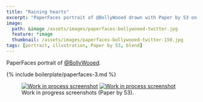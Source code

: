```yaml
---
title: "Raining hearts"
excerpt: "PaperFaces portrait of @BollyWooed drawn with Paper by 53 on an iPad."
image: 
  path: &image /assets/images/paperfaces-bollywooed-twitter.jpg 
  feature: *image
  thumbnail: /assets/images/paperfaces-bollywooed-twitter-150.jpg
tags: [portrait, illustration, Paper by 53, blend]
---
```


PaperFaces portrait of <a href="https://twitter.com/BollyWooed">@BollyWooed</a>.

{% include boilerplate/paperfaces-3.md %}

<figure class="half">
	<a href="/assets/images/paperfaces-bollywooed-process-1-lg.jpg"><img src="/assets/images/paperfaces-bollywooed-process-1-600.jpg" alt="Work in process screenshot"></a>
	<a href="/assets/images/paperfaces-bollywooed-process-2-lg.jpg"><img src="/assets/images/paperfaces-bollywooed-process-2-600.jpg" alt="Work in process screenshot"></a>
	<figcaption>Work in progress screenshots (Paper by 53).</figcaption>
</figure>
